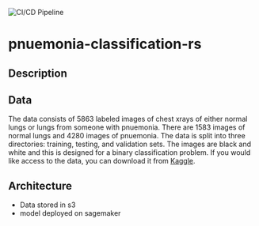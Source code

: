 ![CI/CD Pipeline](https://github.com/brycewhit13/rust-miniprojects/actions/workflows/rust.yml/badge.svg)

# pnuemonia-classification-rs

## Description

## Data

The data consists of 5863 labeled images of chest xrays of either normal lungs or lungs from someone with pnuemonia. There are 1583 images of normal lungs and 4280 images of pnuemonia. The data is split into three directories: training, testing, and validation sets. The images are black and white and this is designed for a binary classification problem. If you would like access to the data, you can download it from [Kaggle](https://www.kaggle.com/datasets/paultimothymooney/chest-xray-pneumonia). 

## Architecture

- Data stored in s3
- model deployed on sagemaker